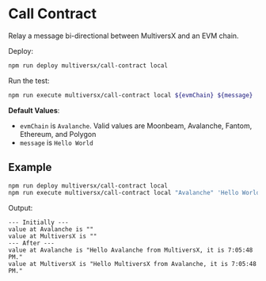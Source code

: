 # Call Contract

Relay a message bi-directional between MultiversX and an EVM chain.

Deploy:

```bash
npm run deploy multiversx/call-contract local
```

Run the test:

```bash
npm run execute multiversx/call-contract local ${evmChain} ${message}
```

**Default Values**:

-   `evmChain` is `Avalanche`. Valid values are Moonbeam, Avalanche, Fantom, Ethereum, and Polygon
-   `message` is `Hello World`

## Example

```bash
npm run deploy multiversx/call-contract local
npm run execute multiversx/call-contract local "Avalanche" 'Hello World'
```

Output:

```
--- Initially ---
value at Avalanche is ""
value at MultiversX is ""
--- After ---
value at Avalanche is "Hello Avalanche from MultiversX, it is 7:05:48 PM."
value at MultiversX is "Hello MultiversX from Avalanche, it is 7:05:48 PM."
```
